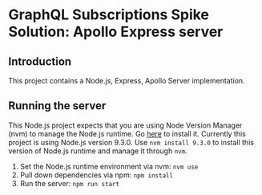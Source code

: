 # GraphQL Subscriptions Spike Solution: Apollo Express server

## Introduction

 This project contains a Node.js, Express, Apollo Server implementation.

## Running the server

This Node.js project expects that you are using Node Version Manager (nvm)
to manage the Node.js runtime.  Go [here](https://github.com/creationix/nvm) 
to install it. Currently this project is using Node.js version 9.3.0. Use `nvm install 9.3.0`
to install this version of Node.js runtime and manage it through `nvm`.

1. Set the Node.js runtime environment via nvm: `nvm use`
1. Pull down dependencies via npm: `npm install`
1. Run the server: `npm run start`

